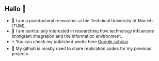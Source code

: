 ## Hallo 👋

- 🌱 I am a postdoctoral researcher at the Technical University of Munich (TUM),
- 💬 I am particularly interested in researching how technology influences immigrant integration and the information environment. 
- ⚡  You can check my published works here [Google scholar](https://scholar.google.com/citations?user=AaxICu8AAAAJ&hl=en&authuser=1)
- 🐧 My github is mostly used to share replication codes for my previous projects.
